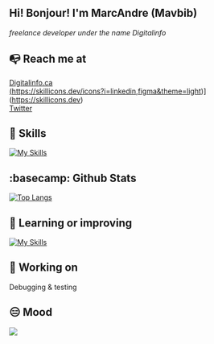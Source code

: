 

<!--
**mavbib/mavbib** is a ✨ _special_ ✨ repository because its `README.md` (this file) appears on your GitHub profile.

Here are some ideas to get you started:

- 🔭 I’m currently working on ...
- 🌱 I’m currently learning ...
- 👯 I’m looking to collaborate on ...
- 🤔 I’m looking for help with ...
- 💬 Ask me about ...
- 📫 How to reach me: ...
- 😄 Pronouns: ...
- ⚡ Fun fact: ...
-->
## Hi! Bonjour! I'm MarcAndre (Mavbib)
*freelance developer under the name Digitalinfo*
## :mailbox_with_no_mail: Reach me at

  <a href="https://digitalinfo.ca">Digitalinfo.ca</a><br/>
  <a href="http://www.linkedin.com/in/marc-andre-veilleux-aa367b72">(https://skillicons.dev/icons?i=linkedin,figma&theme=light)](https://skillicons.dev)</a><br/>
  <a href="https://twitter.com/xaltran">Twitter</a><br/>
 
## :triangular_ruler: Skills
[![My Skills](https://skillicons.dev/icons?i=js,html,css,mysql,py,django)](https://skillicons.dev)
## :basecamp: Github Stats
[![Top Langs](https://github-readme-stats.vercel.app/api/top-langs/?username=mavbib&layout=compact)](https://github.com/anuraghazra/github-readme-stats)

## :sunrise_over_mountains: Learning or improving
[![My Skills](https://skillicons.dev/icons?i=php,solidity,react,rust)](https://skillicons.dev)

## :pushpin: Working on
Debugging & testing
## :expressionless: Mood
<img src="https://content.codecademy.com/articles/github-pages-via-web-app/happy-ice-cream.gif" />


